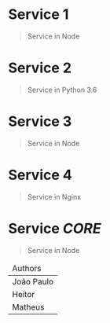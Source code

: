 # Service 1
> Service in Node 



# Service 2
> Service in Python 3.6



# Service 3
> Service in Node



# Service 4
> Service in Nginx



# Service *CORE*
> Service in Node



<table>
    <thead>
        <tr>
            <td>Authors</td>
        </tr>
    </thead>
    <tbody>
        <tr>
            <td>João Paulo</td>
        </tr>
        <tr>
            <td>Heitor</td>
        </tr>
            <td>Matheus</td>
        </tr>
    </tbody>
</table>